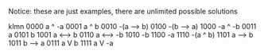 Notice: these are just examples, there are unlimited possible solutions

klmn
0000 a ^ -a
0001 a ^ b
0010 -(a --> b)
0100 -(b --> a)
1000 -a ^ -b
0011 a
0101 b
1001 a <--> b
0110 a <--> -b
1010 -b
1100 -a
1110 -(a ^ b)
1101 a --> b
1011 b --> a
0111 a V b
1111 a V -a
